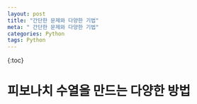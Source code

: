 ```yaml
---
layout: post
title: "간단한 문제와 다양한 기법"
meta: " 간단한 문제와 다양한 기법"
categories: Python
tags: Python
---
```

{:toc}

# 피보나치 수열을 만드는 다양한 방법



